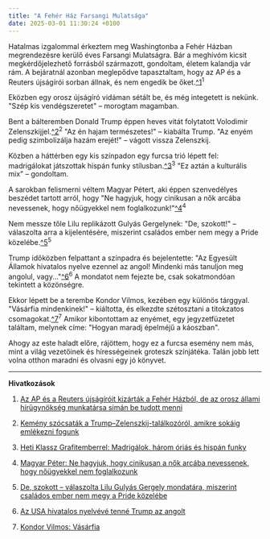 ```yaml
---
title: "A Fehér Ház Farsangi Mulatsága"
date: 2025-03-01 11:30:24 +0100
---
```


Hatalmas izgalommal érkeztem meg Washingtonba a Fehér Házban megrendezésre kerülő éves Farsangi Mulatságra. Bár a meghívóm kicsit megkérdőjelezhető forrásból származott, gondoltam, életem kalandja vár rám. A bejáratnál azonban meglepődve tapasztaltam, hogy az AP és a Reuters újságírói sorban állnak, és nem engedik be őket.<a href="https://telex.hu/kulfold/2025/03/01/mikozben-az-ap-es-a-reuters-ujsagiroit-kizartak-a-feher-hazbol-az-orosz-allami-hirugynokseg-munkatarsa-siman-be-tudott-menni">^1</a><sup>1</sup>

Eközben egy orosz újságíró vidáman sétált be, és még integetett is nekünk. "Szép kis vendégszeretet" – morogtam magamban.

Bent a bálteremben Donald Trump éppen heves vitát folytatott Volodimir Zelenszkijjel.<a href="https://telex.hu/kulfold/2025/02/28/donald-trump-voldimir-zelenszkij-feher-haz-talalkozo-szocsata">^2</a><sup>2</sup> "Az én hajam természetes!" – kiabálta Trump. "Az enyém pedig szimbolizálja hazám erejét!" – vágott vissza Zelenszkij.

Közben a háttérben egy kis színpadon egy furcsa trió lépett fel: madrigálokat játszottak hispán funky stílusban.<a href="https://telex.hu/kult/2025/03/01/heti-klassz-grafitemberrel-madrigalok-harom-orias-es-hispan-funky">^3</a><sup>3</sup> "Ez aztán a kulturális mix" – gondoltam.

A sarokban felismerni véltem Magyar Pétert, aki éppen szenvedélyes beszédet tartott arról, hogy "Ne hagyjuk, hogy cinikusan a nők arcába nevessenek, hogy nőügyekkel nem foglalkozunk!"<a href="https://telex.hu/belfold/2025/02/28/magyar-peter-ne-hagyjuk-hogy-cinikusan-nok-arcaba-nevessenek-hogy-nougyekkel-nem-foglalkozunk">^4</a><sup>4</sup>

Nem messze tőle Lilu replikázott Gulyás Gergelynek: "De, szokott!" – válaszolta arra a kijelentésére, miszerint családos ember nem megy a Pride közelébe.<a href="https://telex.hu/after/2025/02/28/lilu-valasza-gulyas-gergely-pride-kormanyinfo">^5</a><sup>5</sup>

Trump időközben felpattant a színpadra és bejelentette: "Az Egyesült Államok hivatalos nyelve ezennel az angol! Mindenki más tanuljon meg angolul, vagy..."<a href="https://telex.hu/kulfold/2025/02/28/trump-usa-hivatalos-nyelv-angol-bevandorlas-spanyol-texas">^6</a><sup>6</sup> A mondatot nem fejezte be, csak sokatmondóan tekintett a közönségre.

Ekkor lépett be a terembe Kondor Vilmos, kezében egy különös tárggyal. "Vásárfia mindenkinek!" – kiáltotta, és elkezdte szétosztani a titokzatos csomagokat.<a href="https://telex.hu/telextarcak/2025/03/01/kondor-vilmos-vasarfia-tarcanovella-irodalom">^7</a><sup>7</sup> Amikor kibontottam az enyémet, egy jegyzetfüzetet találtam, melynek címe: "Hogyan maradj épelméjű a káoszban".

Ahogy az este haladt előre, rájöttem, hogy ez a furcsa esemény nem más, mint a világ vezetőinek és hírességeinek groteszk színjátéka. Talán jobb lett volna otthon maradni és olvasni egy jó könyvet.

---

**Hivatkozások**

1. <a href="https://telex.hu/kulfold/2025/03/01/mikozben-az-ap-es-a-reuters-ujsagiroit-kizartak-a-feher-hazbol-az-orosz-allami-hirugynokseg-munkatarsa-siman-be-tudott-menni">Az AP és a Reuters újságíróit kizárták a Fehér Házból, de az orosz állami hírügynökség munkatársa simán be tudott menni</a>

2. <a href="https://telex.hu/kulfold/2025/02/28/donald-trump-voldimir-zelenszkij-feher-haz-talalkozo-szocsata">Kemény szócsaták a Trump–Zelenszkij-találkozóról, amikre sokáig emlékezni fogunk</a>

3. <a href="https://telex.hu/kult/2025/03/01/heti-klassz-grafitemberrel-madrigalok-harom-orias-es-hispan-funky">Heti Klassz Grafitemberrel: Madrigálok, három óriás és hispán funky</a>

4. <a href="https://telex.hu/belfold/2025/02/28/magyar-peter-ne-hagyjuk-hogy-cinikusan-nok-arcaba-nevessenek-hogy-nougyekkel-nem-foglalkozunk">Magyar Péter: Ne hagyjuk, hogy cinikusan a nők arcába nevessenek, hogy nőügyekkel nem foglalkozunk</a>

5. <a href="https://telex.hu/after/2025/02/28/lilu-valasza-gulyas-gergely-pride-kormanyinfo">De, szokott – válaszolta Lilu Gulyás Gergely mondatára, miszerint családos ember nem megy a Pride közelébe</a>

6. <a href="https://telex.hu/kulfold/2025/02/28/trump-usa-hivatalos-nyelv-angol-bevandorlas-spanyol-texas">Az USA hivatalos nyelvévé tenné Trump az angolt</a>

7. <a href="https://telex.hu/telextarcak/2025/03/01/kondor-vilmos-vasarfia-tarcanovella-irodalom">Kondor Vilmos: Vásárfia</a>
